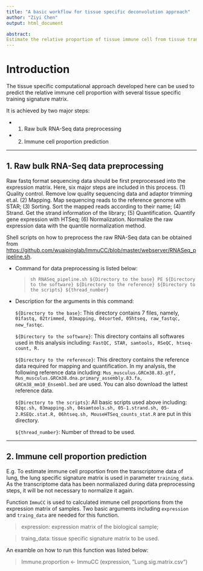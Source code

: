 ```yaml
---
title: "A basic workflow for tissue specific deconvolution approach"
author: "Ziyi Chen"
output: html_document

abstract:
Estimate the relative proportion of tissue immune cell from tissue transcriptome with a tissue specific approach.
---
```



# Introduction
The tissue specific computational approach developed here can be used to predict the relative immune cell proportion with several tissue specific training signature matrix.

It is achieved by two major steps:
  *  1. Raw bulk RNA-Seq data preprocessing
  *  2. Immune cell proportion prediction

------------------------------------------------------------------------------------------------------------------------
## 1. Raw bulk RNA-Seq data preprocessing
Raw fastq format sequencing data should be first preprocessed into the expression matrix.
Here, six major steps are included in this process. 
  (1)	Quality control. Remove low quality sequencing data and adaptor trimming et.al.
  (2)	Mapping. Map sequencing reads to the reference genome with STAR;
  (3)	Sorting. Sort the mapped reads according to their name;
  (4)	Strand. Get the strand information of the library;
  (5)	Quantification. Quantify gene expression with HTSeq;
  (6)	Normalization. Normalize the raw expression data with the quantile normalization method.

Shell scripts on how to preprocess the raw RNA-Seq data can be obtained from https://github.com/wuaipinglab/ImmuCC/blob/master/webserver/RNASeq_pipeline.sh.

* Command for data preprocessing is listed below:
  >`sh RNASeq_pipeline.sh ${Directory to the base} PE ${Directory to the software} ${Directory to the reference} ${Directory to the scripts} ${thread_number}`

* Description for the arguments in this command:

   `${Directory to the base}`: This directory contains 7 files, namely, `01fastq, 02trimmed, 03mapping, 04sorted, 05htseq, raw_fastqc, new_fastqc`. 
  
   `${Directory to the software}`: This directory contains all softwares used in this analysis including: `FastQC, STAR, samtools, RSeQC, htseq-count, R.`
  
   `${Directory to the reference}`: This directory contains the reference data required for mapping and quantification. In my analysis, the following reference data including: `Mus_musculus.GRCm38.83.gtf, Mus_musculus.GRCm38.dna.primary_assembly.83.fa, GRCm38_mm10_Ensembl.bed` are used. You can also download the lattest reference data.
  
   `${Directory to the scripts}`: All basic scripts used above including: `02qc.sh, 03mapping.sh, 04samtools.sh, 05-1.strand.sh, 05-2.RSEQc.stat.R, 06htseq.sh, MouseHTSeq_counts_stat.R` are put in this directory.
   
   `${thread_number}`: Number of thread to be used.
------------------------------------------------------------------------------------------------------------------------
## 2. Immune cell proportion prediction
E.g. To estimate immune cell proportion from the transcriptome data of lung, the lung specific signature matrix is used in parameter `training_data`. As the transcriptome data has been normaliazed during data preprocessing steps, it will be not necessary to normalize it again.

Function `ImmuCC` is used to calculated immune cell proportions from the expression matrix of samples.
Two basic arguments including `expression` and `traing_data` are needed for this function.
> expression: expression matrix of the biological sample;

> traing_data: tissue specific signature matrix to be used.

An examble on how to run this function was listed below:
> Immune.proportion <- ImmuCC (expression, ”Lung.sig.matrix.csv”)
